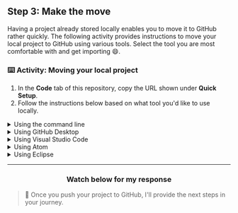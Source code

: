 ## Step 3: Make the move

Having a project already stored locally enables you to move it to GitHub rather quickly. The following activity provides instructions to move your local project to GitHub using various tools. Select the tool you are most comfortable with and get importing :smile:.

### :keyboard: Activity: Moving your local project

1. In the **Code** tab of this repository, copy the URL shown under **Quick Setup**.
1. Follow the instructions below based on what tool you'd like to use locally.

<details>
  <summary>Using the command line</summary>
  <hr>

  ### Using the command line

  1. In your command line, navigate to your project directory. Type `git init` to initialize the directory as a Git repository.
  1. Type `git remote add origin https://github.com/{{ user.username}}/github-upload.git`
  1. Type `git add .`
  1. Type `git commit -m "initializing repository"`
  1. Type `git push -u origin master` to push the files you have locally to the remote on GitHub. (You may be asked to log in.)

  <hr>
</details>

<details>
  <summary>Using GitHub Desktop</summary>
  <hr>

  ### Using GitHub Desktop

  1. In GitHub Desktop, add a local repository by clicking `File > Add a Local Repository`, and then navigating to your local repository.
  1. Create your first commit by typing a summary commit message in the field provided and clicking **Commit to master**
  2. Add the remote by clicking `Repository > Repository Settings...` and pasting the URL from your repository on GitHub into the "Primary remote repository (origin)" field. Click **Save**.
  3. Click **Publish** in the top right corner to push your repository to GitHub.

  <hr>
</details>

<details>
  <summary>Using Visual Studio Code</summary>
  <hr>

  ### Using Visual Studio Code

  1. In Visual Studio Code, open the folder for your project.
  1. Click the icon on the left for **Source Control**.
  1. On the top of the Source Control panel, click the **Git icon**.
  1. If the files you see match the repository you want to create, click **Initialize Repository**.
  1. Next to the word **CHANGES**, click the symbol of the plus sign to stage all of the changes.
        - This is part of the two stage commit. You can use this staging function to create meaningful commits throughout the development process.
  1. In the box in the Source Control panel, type a commit message. Something like "initial commit - moving project" could work.
  1. Click the checkmark at the top of the Source Control panel.
  1. Open the integrated terminal found under View > Integrated Terminal.
  1. In your command line, type `git remote add origin {{url}}`
  1. In the Source Control Panel, click the expandable three dots that open a menu of options.
  1. When asked if you'd like to publish the branch, click **Okay**.

  <hr>
</details>

<details>
  <summary>Using Atom</summary>
  <hr>

  ### Using Atom

  1. In Atom, open the folder for your project
  1. At the top of your screen, click **Packages**. Select **GitHub**, and then toggle the **Git Tab** from the drop-down menu.
  1. Select **Create Repository** within the Git tab on the right-hand size of your screen.
  1. Select **Init** to accept the default prompt of the pop up window
  1. In the Git tab, you can see that your files are ready for staging. It _should_ be accounted for, but double check to make sure that none of your binaries or files that you listed in the .gitignore are listed in this dialog menu.
          - If they are, double check your .gitignore file to make sure they're included or remove them from your directory.
  1. Select **Stage All**
          - This is part of the two stage commit. You can use this staging function to create meaningful commits throughout the development process.
  1. In the box at the bottom of the Git panel, type a commit message. Something like "initial commit - moving project" could work.
  1. Select **Commit**
  1. Close Atom
  1. In your command line, navigate to your project directory.
  1. Type `git remote add origin {{url}}`
  1. Return to Atom, and select the [Up/Down arrow icon](https://user-images.githubusercontent.com/13326548/36766999-34ff2bb2-1bed-11e8-90c6-3c97d0837244.png) at the bottom of your Git Tab
  1. Click [Push](https://user-images.githubusercontent.com/13326548/36767211-5fd34ce6-1bee-11e8-964a-f49bed227c02.png), above the noted dialog.
  1. Return to your repository, and note a successful push by finding your files on GitHub's code tab.

  <hr>
</details>

<details>
  <summary>Using Eclipse</summary>
  <hr>

  ### Using Eclipse

  1. In Eclipse, from the Eclipse Marketplace, install the [eGit](http://www.eclipse.org/egit/) GitHub plugin.
  2. Open your existing project.
  3. Display the **Git Repositories** window by selecting Window > Show View > Other > Git > Git Repositories.
  3. Click the **Create a Git Repository** button on the Git Repositories pane.
  4. Make changes to your project and create a commit.
  5. Push the master branch.
  5. When asked for a remote, paste the URL you copied earlier.
  6. Click next, and enter the branch name.

  <hr>
</details>

<hr>
<h3 align="center">Watch below for my response</h3>

> :robot: Once you push your project to GitHub, I'll provide the next steps in your journey.
